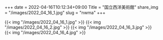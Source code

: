 +++
date  = 2022-04-16T10:12:34+09:00
Title = "国立西洋美術館"
share_img = "/images/2022_04_16_1.jpg"
slug = "nwma"
+++

{{< img "/images/2022_04_16_1.jpg" >}}
{{< img "/images/2022_04_16_2.jpg" >}}
{{< img "/images/2022_04_16_3.jpg" >}}
{{< img "/images/2022_04_16_4.jpg" >}}